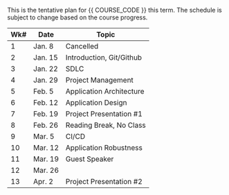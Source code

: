 This is the tentative plan for {{ COURSE_CODE }} this term. The schedule is subject to change based on the course progress.  

| Wk# | Date    | Topic                    |
|-----|---------|--------------------------|
| 1   | Jan. 8  | Cancelled                |
| 2   | Jan. 15 | Introduction, Git/Github |
| 3   | Jan. 22 | SDLC                     |
| 4   | Jan. 29 | Project Management       |
| 5   | Feb. 5  | Application Architecture |
| 6   | Feb. 12 | Application Design       |
| 7   | Feb. 19 | Project Presentation #1  |
| 8   | Feb. 26 | Reading Break, No Class  |
| 9   | Mar. 5  | CI/CD                    |
| 10  | Mar. 12 | Application Robustness   |
| 11  | Mar. 19 | Guest Speaker            |
| 12  | Mar. 26 |                          |
| 13  | Apr. 2  | Project Presentation #2  |


